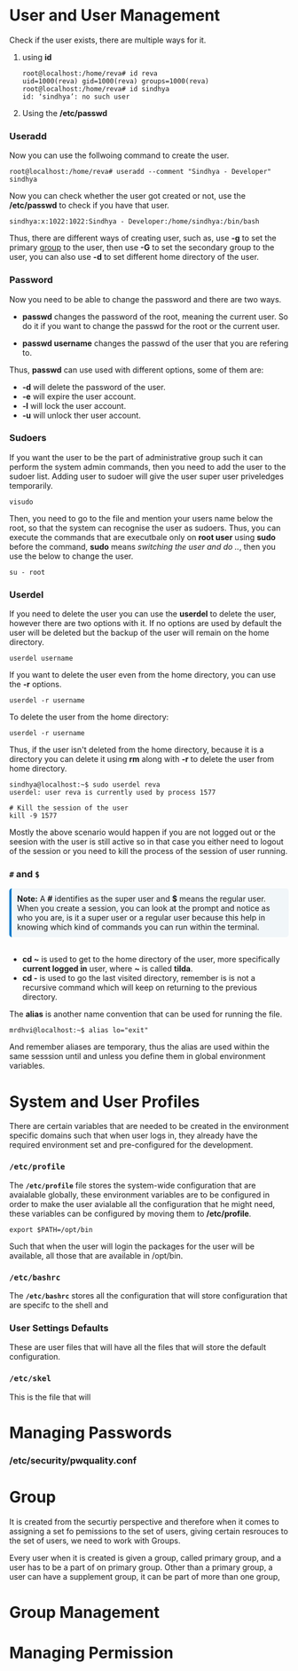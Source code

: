 # User and User Management

Check if the user exists, there are multiple ways for it.

1. using **id**
    ```
    root@localhost:/home/reva# id reva
    uid=1000(reva) gid=1000(reva) groups=1000(reva)
    root@localhost:/home/reva# id sindhya
    id: ‘sindhya’: no such user
    ```

2. Using the **/etc/passwd**

### Useradd

Now you can use the follwoing command to create the user. <br>

```
root@localhost:/home/reva# useradd --comment "Sindhya - Developer" sindhya
```

Now you can check whether the user got created or not, use the **/etc/passwd** to check if you have that user. <br>

```
sindhya:x:1022:1022:Sindhya - Developer:/home/sindhya:/bin/bash
```

Thus, there are different ways of creating user, such as, use **-g** to set the primary [group](#group) to the user, then use **-G** to set the secondary group to the user, you can also use **-d** to set different home directory of the user.

### Password

Now you need to be able to change the password and there are two ways.

- **passwd** changes the password of the root, meaning the current user. So do it if you want to change the passwd for the root or the current user.

- **passwd username** changes the passwd of the user that you are refering to.

Thus, **passwd** can use used with different options, some of them are:

- **-d** will delete the password of the user.
- **-e** will expire the user account.
- **-l** will lock the user account.
- **-u** will unlock ther user account.



### Sudoers 

If you want the user to be the part of administrative group such it can perform the system admin commands, then you need to add the user to the sudoer list. Adding user to sudoer will give the user super user priveledges temporarily. <br>

```
visudo
```

Then, you need to go to the file and mention your users name below the root, so that the system can recognise the user as sudoers. Thus, you can execute the commands that are executbale only on **root user** using **sudo** before the command, **sudo** means *switching the user and do ..*, then you use the below to change the user.

```
su - root
```


### Userdel

If you need to delete the user you can use the **userdel** to delete the user, however there are two options with it. If no options are used by default the user will be deleted but the backup of the user will remain on the home directory. <br>

```
userdel username
```

If you want to delete the user even from the home directory, you can use the **-r** options.

```
userdel -r username
```
To delete the user from the home directory: <br>
```
userdel -r username
```

Thus, if the user isn't deleted from the home directory, because it is a directory you can delete it using **rm** along with **-r** to delete the user from home directory.

```
sindhya@localhost:~$ sudo userdel reva
userdel: user reva is currently used by process 1577

# Kill the session of the user
kill -9 1577
```

Mostly the above scenario would happen if you are not logged out or the seesion with the user is still active so in that case you either need to logout of the session or you need to kill the process of the session of user running. 

### `#` and `$`

<div style="border-left: 4px solid #007acc; background-color: #f1f6f9; padding: 10px; border-radius: 5px;">
<strong>Note:</strong> A <strong>#</strong> identifies as the super user and <strong>$</strong> means the regular user. When you create a session, you can look at the prompt and notice as who you are, is it a super user or a regular user because this help in knowing which kind of commands you can run within the terminal. 
</div>
<br> 

- **cd ~** is used to get to the home directory of the user, more specifically **current logged in** user, where **~** is called **tilda**.
- **cd -** is used to go the last visited directory, remember is is not a recursive command which will keep on returning to the previous directory.

The **alias** is another name convention that can be used for running the file. <br>

```
mrdhvi@localhost:~$ alias lo="exit"
```
And remember aliases are temporary, thus the alias are used within the same sesssion until and unless you define them in global environment variables.  

# System and User Profiles

There are certain variables that are needed to be created in the environment specific domains such that when user logs in, they already have the required environment set and pre-configured for the development.

### `/etc/profile`

The **`/etc/profile`** file stores the system-wide configuration that are avaialable globally, these environment variables are to be configured in order to make the user avialable all the configuration that he might need, these variables can be configured by moving them to **/etc/profile**.

```
export $PATH=/opt/bin
```

Such that when the user will login the packages for the user will be available, all those that are available in /opt/bin.  

### `/etc/bashrc`

The **`/etc/bashrc`** stores all the configuration that will store configuration that are specifc to the shell and 







### User Settings Defaults

These are user files that will have all the files that will store the default configuration.

### `/etc/skel`

This is the file that will 

# Managing Passwords

### /etc/security/pwquality.conf

# Group

It is created from the securtiy perspective and therefore when it comes to assigning a set fo pemissions to the set of users, giving certain resrouces to the set of users, we need to work with Groups.

Every user when it is created is given a group, called primary group, and a user has to be a part of on primary group. Other than a primary group, a user can have a supplement group, it can be part of more than one group, 

# Group Management


# Managing Permission


